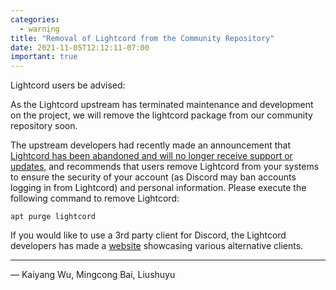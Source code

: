 ```yaml
---
categories:
  - warning
title: "Removal of Lightcord from the Community Repository"
date: 2021-11-05T12:12:11-07:00
important: true
---
```


Lightcord users be advised:

As the Lightcord upstream has terminated maintenance and development on the project, we will remove the lightcord package from our community repository soon.

The upstream developers had recently made an announcement that [Lightcord has been abandoned and will no longer receive support or updates](https://github.com/Lightcord/Lightcord#lightcord-has-been-abandoned-and-no-longer-receives-support-or-updates), and recommends that users remove Lightcord from your systems to ensure the security of your account (as Discord may ban accounts logging in from Lightcord) and personal information. Please execute the following command to remove Lightcord:

    apt purge lightcord

If you would like to use a 3rd party client for Discord, the Lightcord developers has made a [website](https://lightcord.site/) showcasing various alternative clients.

---

— Kaiyang Wu, Mingcong Bai, Liushuyu
